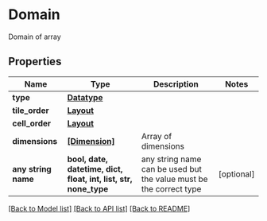 # Domain

Domain of array

## Properties
Name | Type | Description | Notes
------------ | ------------- | ------------- | -------------
**type** | [**Datatype**](Datatype.md) |  | 
**tile_order** | [**Layout**](Layout.md) |  | 
**cell_order** | [**Layout**](Layout.md) |  | 
**dimensions** | [**[Dimension]**](Dimension.md) | Array of dimensions | 
**any string name** | **bool, date, datetime, dict, float, int, list, str, none_type** | any string name can be used but the value must be the correct type | [optional]

[[Back to Model list]](../README.md#documentation-for-models) [[Back to API list]](../README.md#documentation-for-api-endpoints) [[Back to README]](../README.md)


